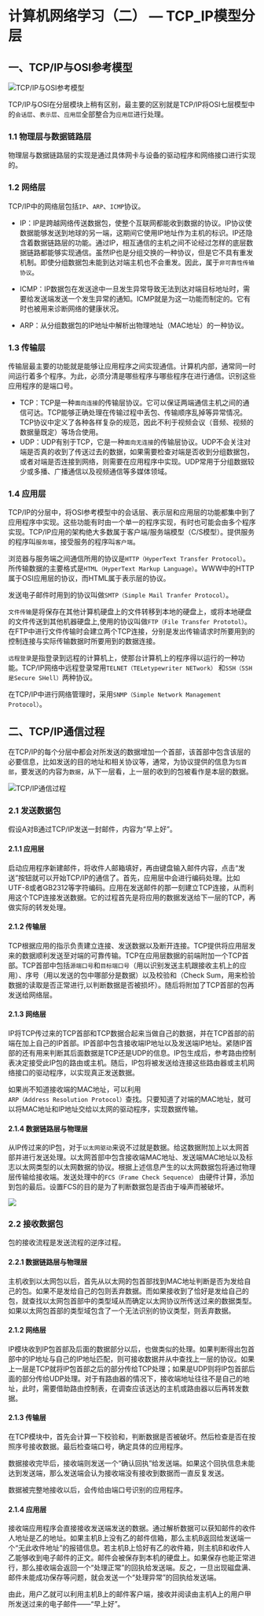 # 计算机网络学习（二） — TCP_IP模型分层

## 一、TCP/IP与OSI参考模型

![TCP/IP与OSI参考模型](https://github.com/jonewan/markdown/blob/master/TCP_IP/Insert_picture/TCP_IP%E4%B8%8EOSI%E5%8F%82%E8%80%83%E5%AF%B9%E7%85%A7.png?raw=true)

TCP/IP与OSI在分层模块上稍有区别，最主要的区别就是TCP/IP将OSI七层模型中的`会话层`、`表示层`、`应用层`全部整合为`应用层`进行处理。

### 1.1 物理层与数据链路层

物理层与数据链路层的实现是通过具体网卡与设备的驱动程序和网络接口进行实现的。

### 1.2 网络层

TCP/IP中的网络层包括`IP`、`ARP`、`ICMP`协议。

* IP：IP是跨越网络传送数据包，使整个互联网都能收到数据的协议。IP协议使数据能够发送到地球的另一端，这期间它使用IP地址作为主机的标识。IP还隐含着数据链路层的功能。通过IP，相互通信的主机之间不论经过怎样的底层数据链路都能够实现通信。虽然IP也是分组交换的一种协议，但是它不具有重发机制。即使分组数据包未能到达对端主机也不会重发。因此，属于`非可靠性传输协议`。

* ICMP：IP数据包在发送途中一旦发生异常导致无法到达对端目标地址时，需要给发送端发送一个发生异常的通知。ICMP就是为这一功能而制定的。它有时也被用来诊断网络的健康状况。

* ARP：从分组数据包的IP地址中解析出物理地址（MAC地址）的一种协议。

### 1.3 传输层

传输层最主要的功能就是能够让应用程序之间实现通信。计算机内部，通常同一时间运行着多个程序。为此，必须分清是哪些程序与哪些程序在进行通信。识别这些应用程序的是端口号。

* TCP：TCP是一种`面向连接`的传输层协议。它可以保证两端通信主机之间的通信可达。TCP能够正确处理在传输过程中丢包、传输顺序乱掉等异常情况。TCP协议中定义了各种各样复杂的规范，因此不利于视频会议（音频、视频的数据量既定）等场合使用。
* UDP：UDP有别于TCP，它是一种`面向无连接`的传输层协议。UDP不会关注对端是否真的收到了传送过去的数据，如果需要检查对端是否收到分组数据包，或者对端是否连接到网络，则需要在应用程序中实现。UDP常用于分组数据较少或多播、广播通信以及视频通信等多媒体领域。

### 1.4 应用层

TCP/IP的分层中，将OSI参考模型中的会话层、表示层和应用层的功能都集中到了应用程序中实现。这些功能有时由一个单一的程序实现，有时也可能会由多个程序实现。TCP/IP应用的架构绝大多数属于客户端/服务端模型（C/S模型）。提供服务的程序叫`服务端`，接受服务的程序叫`客户端`。

浏览器与服务端之间通信所用的协议是`HTTP（HyperText Transfer Protocol）`。所传输数据的主要格式是`HTML（HyperText Markup Language）`。WWW中的HTTP属于OSI应用层的协议，而HTML属于表示层的协议。

发送电子邮件时用到的协议叫做`SMTP（Simple Mail Tranfer Protocol）`。

`文件传输`是将保存在其他计算机硬盘上的文件转移到本地的硬盘上，或将本地硬盘的文件传送到其他机器硬盘上,使用的协议叫做`FTP（File Transfer Prototol）`。在FTP中进行文件传输时会建立两个TCP连接，分别是发出传输请求时所要用到的控制连接与实际传输数据时所要用到的数据连接。

`远程登录`是指登录到远程的计算机上，使那台计算机上的程序得以运行的一种功能。TCP/IP网络中远程登录常用`TELNET（TELetypewriter NETwork）` 和`SSH（SSH是Secure SHell）`两种协议。

在TCP/IP中进行网络管理时，采用`SNMP（Simple Network Management Protocol）`。

## 二、TCP/IP通信过程

在TCP/IP的每个分层中都会对所发送的数据增加一个首部，该首部中包含该层的必要信息，比如发送的目的地址和相关协议等，通常，为协议提供的信息为`包首部`，要发送的内容为`数据`，从下一层看，上一层的收到的包被看作是本层的数据。

![TCP/IP通信过程](https://github.com/jonewan/markdown/blob/master/TCP_IP/Insert_picture/TCP_IP%E4%BC%A0%E8%BE%93%E8%BF%87%E7%A8%8B.png?raw=true)

### 2.1 发送数据包

假设A对B通过TCP/IP发送一封邮件，内容为“早上好”。

#### 2.1.1 应用层

启动应用程序新建邮件，将收件人邮箱填好，再由键盘输入邮件内容，点击“发送”按钮就可以开始TCP/IP的通信了。首先，应用层中会进行编码处理。比如UTF-8或者GB2312等字符编码。应用在发送邮件的那一刻建立TCP连接，从而利用这个TCP连接发送数据。它的过程首先是将应用的数据发送给下一层的TCP，再做实际的转发处理。

#### 2.1.2 传输层

TCP根据应用的指示负责建立连接、发送数据以及断开连接。TCP提供将应用层发来的数据顺利发送至对端的可靠传输。TCP在应用层数据的前端附加一个TCP首部。TCP首部中包括`源端口号`和`目标端口号`（用以识别发送主机跟接收主机上的应用）、序号（用以发送的包中哪部分是数据）以及校验和（Check Sum，用来检验数据的读取是否正常进行,以判断数据是否被损坏）。随后将附加了TCP首部的包再发送给网络层。

#### 2.1.3 网络层

IP将TCP传过来的TCP首部和TCP数据合起来当做自己的数据，并在TCP首部的前端在加上自己的IP首部。IP首部中包含接收端IP地址以及发送端IP地址。紧随IP首部的还有用来判断其后面数据是TCP还是UDP的信息。IP包生成后，参考路由控制表决定接受此IP包的路由或主机。随后，IP包将被发送给连接这些路由器或主机网络接口的驱动程序，以实现真正发送数据。

如果尚不知道接收端的MAC地址，可以利用`ARP（Address Resolution Protocol）`查找。只要知道了对端的MAC地址，就可以将MAC地址和IP地址交给以太网的驱动程序，实现数据传输。

#### 2.1.4 数据链路层与物理层

从IP传过来的IP包，对于`以太网驱动`来说不过就是数据。给这数据附加上以太网首部并进行发送处理。以太网首部中包含接收端MAC地址、发送端MAC地址以及标志以太网类型的以太网数据的协议。根据上述信息产生的以太网数据包将通过物理层传输给接收端。发送处理中的`FCS（Frame Check Sequence）` 由硬件计算，添加到包的最后。设置FCS的目的是为了判断数据包是否由于噪声而被破坏。

![](https://github.com/jonewan/markdown/blob/master/TCP_IP/Insert_picture/%E5%88%86%E5%B1%82%E4%B8%AD%E7%9A%84%E5%8C%85%E7%BB%93%E6%9E%84.png?raw=true)

### 2.2 接收数据包

包的接收流程是发送流程的逆序过程。

#### 2.2.1 数据链路层与物理层

主机收到以太网包以后，首先从以太网的包首部找到MAC地址判断是否为发给自己的包。如果不是发给自己的包则丢弃数据。而如果接收到了恰好是发给自己的包，就查找以太网包首部中的类型域从而确定以太网协议所传送过来的数据类型。如果以太网包首部的类型域包含了一个无法识别的协议类型，则丢弃数据。

#### 2.1.2 网络层

IP模块收到IP包首部及后面的数据部分以后，也做类似的处理。如果判断得出包首部中的IP地址与自己的IP地址匹配，则可接收数据并从中查找上一层的协议。如果上一层是TCP就将IP包首部之后的部分传给TCP处理；如果是UDP则将IP包首部后面的部分传给UDP处理。对于有路由器的情况下，接收端地址往往不是自己的地址，此时，需要借助路由控制表，在调查应该送达的主机或路由器以后再转发数据。

#### 2.1.3 传输层

在TCP模块中，首先会计算一下校验和，判断数据是否被破坏。然后检查是否在按照序号接收数据。最后检查端口号，确定具体的应用程序。

数据接收完毕后，接收端则发送一个“确认回执”给发送端。如果这个回执信息未能达到发送端，那么发送端会认为接收端没有接收到数据而一直反复发送。

数据被完整地接收以后，会传给由端口号识别的应用程序。

#### 2.1.4 应用层

接收端应用程序会直接接收发送端发送的数据。通过解析数据可以获知邮件的收件人地址是乙的地址。如果主机B上没有乙的邮件信箱，那么主机B返回给发送端一个“无此收件地址”的报错信息。若主机B上恰好有乙的收件箱，则主机B和收件人乙能够收到电子邮件的正文。邮件会被保存到本机的硬盘上。如果保存也能正常进行，那么接收端会返回一个“处理正常”的回执给发送端。反之，一旦出现磁盘满、邮件未能成功保存等问题，就会发送一个“处理异常”的回执给发送端。

由此，用户乙就可以利用主机B上的邮件客户端，接收并阅读由主机A上的用户甲所发送过来的电子邮件——“早上好”。

